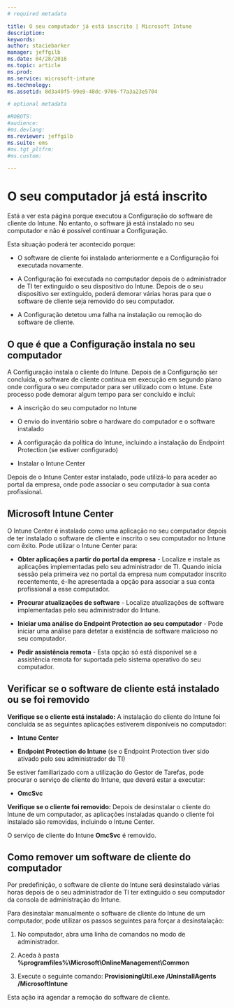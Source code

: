 ```yaml
---
# required metadata

title: O seu computador já está inscrito | Microsoft Intune
description:
keywords:
author: staciebarker
manager: jeffgilb
ms.date: 04/28/2016
ms.topic: article
ms.prod:
ms.service: microsoft-intune
ms.technology:
ms.assetid: 8d3a40f5-99e9-48dc-9706-f7a3a23e5704

# optional metadata

#ROBOTS:
#audience:
#ms.devlang:
ms.reviewer: jeffgilb
ms.suite: ems
#ms.tgt_pltfrm:
#ms.custom:

---
```



# O seu computador já está inscrito
Está a ver esta página porque executou a Configuração do software de cliente do Intune. No entanto, o software já está instalado no seu computador e não é possível continuar a Configuração.

Esta situação poderá ter acontecido porque:

-   O software de cliente foi instalado anteriormente e a Configuração foi executada novamente.

-   A Configuração foi executada no computador depois de o administrador de TI ter extinguido o seu dispositivo do Intune. Depois de o seu dispositivo ser extinguido, poderá demorar várias horas para que o software de cliente seja removido do seu computador.

-   A Configuração detetou uma falha na instalação ou remoção do software de cliente.

## O que é que a Configuração instala no seu computador
A Configuração instala o cliente do Intune. Depois de a Configuração ser concluída, o software de cliente continua em execução em segundo plano onde configura o seu computador para ser utilizado com o Intune. Este processo pode demorar algum tempo para ser concluído e inclui:

-   A inscrição do seu computador no Intune

-   O envio do inventário sobre o hardware do computador e o software instalado

-   A configuração da política do Intune, incluindo a instalação do Endpoint Protection (se estiver configurado)

-   Instalar o Intune Center

Depois de o Intune Center estar instalado, pode utilizá-lo para aceder ao portal da empresa, onde pode associar o seu computador à sua conta profissional.

## Microsoft Intune Center
O Intune Center é instalado como uma aplicação no seu computador depois de ter instalado o software de cliente e inscrito o seu computador no Intune com êxito. Pode utilizar o Intune Center para:

-   **Obter aplicações a partir do portal da empresa** - Localize e instale as aplicações implementadas pelo seu administrador de TI. Quando inicia sessão pela primeira vez no portal da empresa num computador inscrito recentemente, é-lhe apresentada a opção para associar a sua conta profissional a esse computador.

-   **Procurar atualizações de software** - Localize atualizações de software implementadas pelo seu administrador do Intune.

-   **Iniciar uma análise do Endpoint Protection ao seu computador** - Pode iniciar uma análise para detetar a existência de software malicioso no seu computador.

-   **Pedir assistência remota** - Esta opção só está disponível se a assistência remota for suportada pelo sistema operativo do seu computador.

## Verificar se o software de cliente está instalado ou se foi removido
**Verifique se o cliente está instalado:**
A instalação do cliente do Intune foi concluída se as seguintes aplicações estiverem disponíveis no computador:

-   **Intune Center**

-   **Endpoint Protection do Intune** (se o Endpoint Protection tiver sido ativado pelo seu administrador de TI)

Se estiver familiarizado com a utilização do Gestor de Tarefas, pode procurar o serviço de cliente do Intune, que deverá estar a executar:

-   **OmcSvc**

**Verifique se o cliente foi removido:**
Depois de desinstalar o cliente do Intune de um computador, as aplicações instaladas quando o cliente foi instalado são removidas, incluindo o Intune Center.

O serviço de cliente do Intune **OmcSvc** é removido.

## Como remover um software de cliente do computador
Por predefinição, o software de cliente do Intune será desinstalado várias horas depois de o seu administrador de TI ter extinguido o seu computador da consola de administração do Intune.

Para desinstalar manualmente o software de cliente do Intune de um computador, pode utilizar os passos seguintes para forçar a desinstalação:

1.  No computador, abra uma linha de comandos no modo de administrador.

2.  Aceda à pasta **%programfiles%\Microsoft\OnlineManagement\Common**

3.  Execute o seguinte comando: **ProvisioningUtil.exe /UninstallAgents /MicrosoftIntune**

Esta ação irá agendar a remoção do software de cliente.



<!--HONumber=May16_HO1-->


